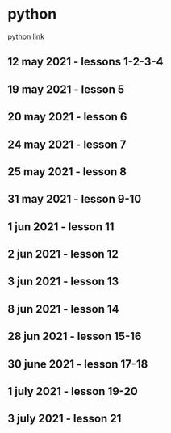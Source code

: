 # python

[python link](https://www.youtube.com/watch?v=QXeEoD0pB3E&list=PLsyeobzWxl7poL9JTVyndKe62ieoN-MZ3)

## 12 may 2021 - lessons 1-2-3-4

## 19 may 2021 - lesson 5

## 20 may 2021 - lesson 6

## 24 may 2021 - lesson 7

## 25 may 2021 - lesson 8

## 31 may 2021 - lesson 9-10

## 1 jun 2021 - lesson 11

## 2 jun 2021 - lesson 12

## 3 jun 2021 - lesson 13

## 8 jun 2021 - lesson 14

## 28 jun 2021 - lesson 15-16

## 30 june 2021 - lesson 17-18

## 1 july 2021 - lesson 19-20

## 3 july 2021 - lesson 21
